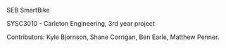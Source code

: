 SEB SmartBike

SYSC3010 - Carleton Engineering, 3rd year project

Contributors:
  Kyle Bjornson,
  Shane Corrigan,
  Ben Earle,
  Matthew Penner.
